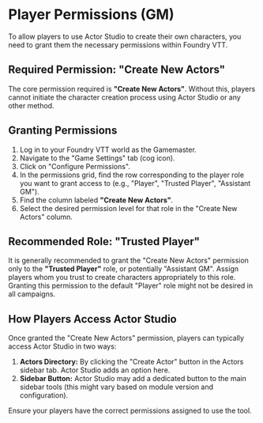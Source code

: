 # Player Permissions (GM)

To allow players to use Actor Studio to create their own characters, you need to grant them the necessary permissions within Foundry VTT.

## Required Permission: "Create New Actors"

The core permission required is **"Create New Actors"**. Without this, players cannot initiate the character creation process using Actor Studio or any other method.

## Granting Permissions

1.  Log in to your Foundry VTT world as the Gamemaster.
2.  Navigate to the "Game Settings" tab (cog icon).
3.  Click on "Configure Permissions".
4.  In the permissions grid, find the row corresponding to the player role you want to grant access to (e.g., "Player", "Trusted Player", "Assistant GM").
5.  Find the column labeled **"Create New Actors"**.
6.  Select the desired permission level for that role in the "Create New Actors" column.

## Recommended Role: "Trusted Player"

It is generally recommended to grant the "Create New Actors" permission only to the **"Trusted Player"** role, or potentially "Assistant GM". Assign players whom you trust to create characters appropriately to this role. Granting this permission to the default "Player" role might not be desired in all campaigns.

## How Players Access Actor Studio

Once granted the "Create New Actors" permission, players can typically access Actor Studio in two ways:

1.  **Actors Directory:** By clicking the "Create Actor" button in the Actors sidebar tab. Actor Studio adds an option here.
2.  **Sidebar Button:** Actor Studio may add a dedicated button to the main sidebar tools (this might vary based on module version and configuration).

Ensure your players have the correct permissions assigned to use the tool.
